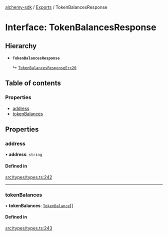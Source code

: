 [alchemy-sdk](../README.md) / [Exports](../modules.md) / TokenBalancesResponse

# Interface: TokenBalancesResponse

## Hierarchy

- **`TokenBalancesResponse`**

  ↳ [`TokenBalancesResponseErc20`](TokenBalancesResponseErc20.md)

## Table of contents

### Properties

- [address](TokenBalancesResponse.md#address)
- [tokenBalances](TokenBalancesResponse.md#tokenbalances)

## Properties

### address

• **address**: `string`

#### Defined in

[src/types/types.ts:242](https://github.com/stanleyjones/alchemy-sdk-js/blob/1bebd8bb/src/types/types.ts#L242)

___

### tokenBalances

• **tokenBalances**: [`TokenBalance`](../modules.md#tokenbalance)[]

#### Defined in

[src/types/types.ts:243](https://github.com/stanleyjones/alchemy-sdk-js/blob/1bebd8bb/src/types/types.ts#L243)
